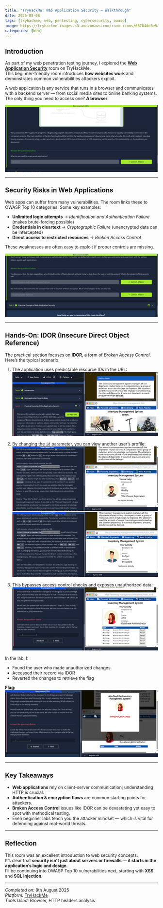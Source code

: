 ```yaml
---
title: "TryHackMe: Web Application Security — Walkthrough"
date: 2025-08-08
tags: [tryhackme, web, pentesting, cybersecurity, owasp]
image: https://tryhackme-images.s3.amazonaws.com/room-icons/66704dd0e54a1f39bff7b1a1-1735574741077
categories: [Web]
---
```


## Introduction

As part of my web penetration testing journey, I explored the **[Web Application Security](https://tryhackme.com/room/introwebapplicationsecurity)** room on TryHackMe.  
This beginner-friendly room introduces **how websites work** and demonstrates common vulnerabilities attackers exploit.

A web application is any service that runs in a browser and communicates with a backend server — from social media sites to online banking systems.  
The only thing you need to access one? **A browser**.

<img src="/assets/img/THM/Web/0.png" alt="Task One" style="max-width:100%; height:auto;">

---

## Security Risks in Web Applications

Web apps can suffer from many vulnerabilities. The room links these to OWASP Top 10 categories. Some key examples:

- **Unlimited login attempts** → *Identification and Authentication Failure* (makes brute-forcing possible)
- **Credentials in cleartext** → *Cryptographic Failure* (unencrypted data can be intercepted)
- **Direct access to restricted resources** → *Broken Access Control*

These weaknesses are often easy to exploit if proper controls are missing.

<img src="/assets/img/THM/Web/00.png" alt="Security Risks" style="max-width:100%; height:auto;">

---

## Hands-On: IDOR (Insecure Direct Object Reference)

The practical section focuses on **IDOR**, a form of *Broken Access Control*.  
Here’s the typical scenario:

1. The application uses predictable resource IDs in the URL:  
   <img src="/assets/img/THM/Web/1.png" alt="Inventory Management" style="max-width:100%; height:auto;">

2. By changing the `id` parameter, you can view another user’s profile:  
   <img src="/assets/img/THM/Web/2.png" alt="The current user" style="max-width:100%; height:auto;">  
   <img src="/assets/img/THM/Web/3.png" alt="When we alter user_id" style="max-width:100%; height:auto;">

3. This bypasses access control checks and exposes unauthorized data:  
   <img src="/assets/img/THM/Web/4.png" alt="The user who made changes" style="max-width:100%; height:auto;">

In the lab, I:
- Found the user who made unauthorized changes
- Accessed their record via IDOR
- Reverted the changes to retrieve the flag

**Flag:**  
<img src="/assets/img/THM/Web/5.png" alt="Flag after reverting changes" style="max-width:100%; height:auto;">

---

## Key Takeaways

- **Web applications** rely on client-server communication; understanding HTTP is crucial.
- **Authentication & encryption flaws** are common starting points for attackers.
- **Broken Access Control** issues like IDOR can be devastating yet easy to spot with methodical testing.
- Even beginner labs teach you the attacker mindset — which is vital for defending against real-world threats.

---

## Reflection

This room was an excellent introduction to web security concepts.  
It’s clear that **security isn’t just about servers or firewalls — it starts in the application’s logic and design**.  
I’ll be continuing into OWASP Top 10 vulnerabilities next, starting with **XSS** and **SQL Injection**.

---

*Completed on:* 8th August 2025  
*Platform:* [TryHackMe](https://tryhackme.com/)  
*Tools Used:* Browser, HTTP headers analysis
